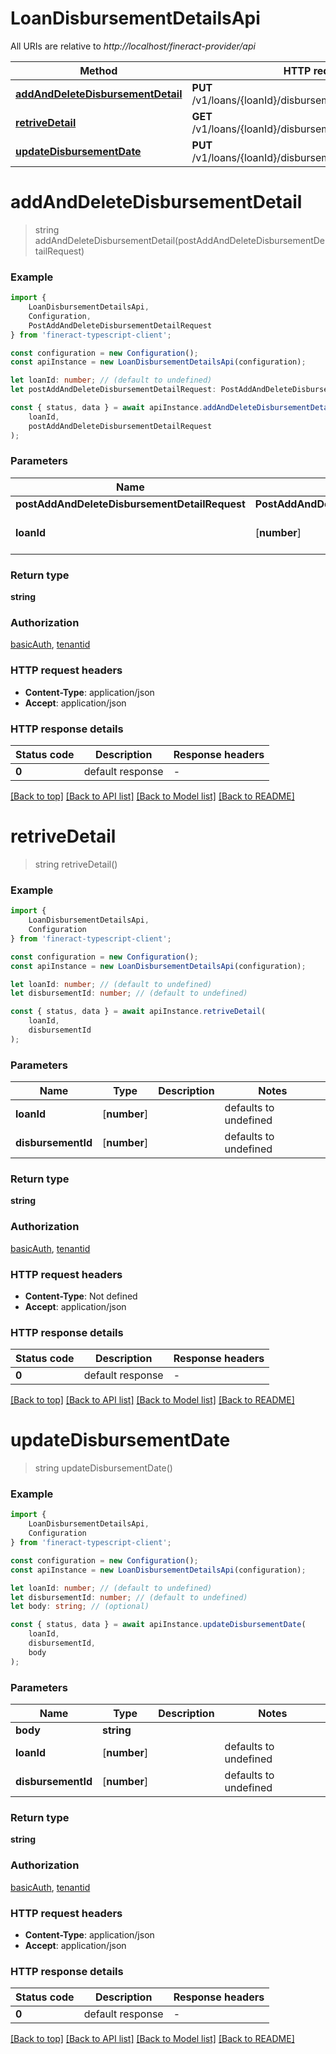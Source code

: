 # LoanDisbursementDetailsApi

All URIs are relative to *http://localhost/fineract-provider/api*

|Method | HTTP request | Description|
|------------- | ------------- | -------------|
|[**addAndDeleteDisbursementDetail**](#addanddeletedisbursementdetail) | **PUT** /v1/loans/{loanId}/disbursements/editDisbursements | |
|[**retriveDetail**](#retrivedetail) | **GET** /v1/loans/{loanId}/disbursements/{disbursementId} | |
|[**updateDisbursementDate**](#updatedisbursementdate) | **PUT** /v1/loans/{loanId}/disbursements/{disbursementId} | |

# **addAndDeleteDisbursementDetail**
> string addAndDeleteDisbursementDetail(postAddAndDeleteDisbursementDetailRequest)


### Example

```typescript
import {
    LoanDisbursementDetailsApi,
    Configuration,
    PostAddAndDeleteDisbursementDetailRequest
} from 'fineract-typescript-client';

const configuration = new Configuration();
const apiInstance = new LoanDisbursementDetailsApi(configuration);

let loanId: number; // (default to undefined)
let postAddAndDeleteDisbursementDetailRequest: PostAddAndDeleteDisbursementDetailRequest; //

const { status, data } = await apiInstance.addAndDeleteDisbursementDetail(
    loanId,
    postAddAndDeleteDisbursementDetailRequest
);
```

### Parameters

|Name | Type | Description  | Notes|
|------------- | ------------- | ------------- | -------------|
| **postAddAndDeleteDisbursementDetailRequest** | **PostAddAndDeleteDisbursementDetailRequest**|  | |
| **loanId** | [**number**] |  | defaults to undefined|


### Return type

**string**

### Authorization

[basicAuth](../README.md#basicAuth), [tenantid](../README.md#tenantid)

### HTTP request headers

 - **Content-Type**: application/json
 - **Accept**: application/json


### HTTP response details
| Status code | Description | Response headers |
|-------------|-------------|------------------|
|**0** | default response |  -  |

[[Back to top]](#) [[Back to API list]](../README.md#documentation-for-api-endpoints) [[Back to Model list]](../README.md#documentation-for-models) [[Back to README]](../README.md)

# **retriveDetail**
> string retriveDetail()


### Example

```typescript
import {
    LoanDisbursementDetailsApi,
    Configuration
} from 'fineract-typescript-client';

const configuration = new Configuration();
const apiInstance = new LoanDisbursementDetailsApi(configuration);

let loanId: number; // (default to undefined)
let disbursementId: number; // (default to undefined)

const { status, data } = await apiInstance.retriveDetail(
    loanId,
    disbursementId
);
```

### Parameters

|Name | Type | Description  | Notes|
|------------- | ------------- | ------------- | -------------|
| **loanId** | [**number**] |  | defaults to undefined|
| **disbursementId** | [**number**] |  | defaults to undefined|


### Return type

**string**

### Authorization

[basicAuth](../README.md#basicAuth), [tenantid](../README.md#tenantid)

### HTTP request headers

 - **Content-Type**: Not defined
 - **Accept**: application/json


### HTTP response details
| Status code | Description | Response headers |
|-------------|-------------|------------------|
|**0** | default response |  -  |

[[Back to top]](#) [[Back to API list]](../README.md#documentation-for-api-endpoints) [[Back to Model list]](../README.md#documentation-for-models) [[Back to README]](../README.md)

# **updateDisbursementDate**
> string updateDisbursementDate()


### Example

```typescript
import {
    LoanDisbursementDetailsApi,
    Configuration
} from 'fineract-typescript-client';

const configuration = new Configuration();
const apiInstance = new LoanDisbursementDetailsApi(configuration);

let loanId: number; // (default to undefined)
let disbursementId: number; // (default to undefined)
let body: string; // (optional)

const { status, data } = await apiInstance.updateDisbursementDate(
    loanId,
    disbursementId,
    body
);
```

### Parameters

|Name | Type | Description  | Notes|
|------------- | ------------- | ------------- | -------------|
| **body** | **string**|  | |
| **loanId** | [**number**] |  | defaults to undefined|
| **disbursementId** | [**number**] |  | defaults to undefined|


### Return type

**string**

### Authorization

[basicAuth](../README.md#basicAuth), [tenantid](../README.md#tenantid)

### HTTP request headers

 - **Content-Type**: application/json
 - **Accept**: application/json


### HTTP response details
| Status code | Description | Response headers |
|-------------|-------------|------------------|
|**0** | default response |  -  |

[[Back to top]](#) [[Back to API list]](../README.md#documentation-for-api-endpoints) [[Back to Model list]](../README.md#documentation-for-models) [[Back to README]](../README.md)

